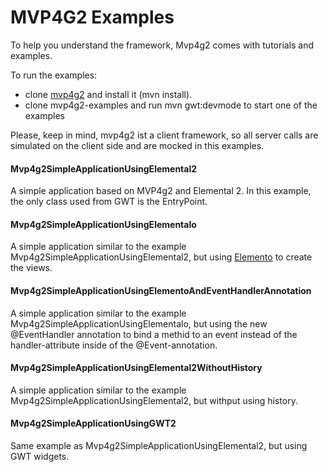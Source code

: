 # MVP4G2 Examples
To help you understand the framework, Mvp4g2 comes with tutorials and examples. 

To run the examples:

* clone [mvp4g2](https://github.com/mvp4g/mvp4g2) and install it (mvn install).
* clone mvp4g2-examples and run mvn gwt:devmode to start one of the examples

Please, keep in mind, mvp4g2 ist a client framework, so all server calls are simulated on the client side and are mocked in this examples.

#### Mvp4g2SimpleApplicationUsingElemental2
A simple application based on MVP4g2 and Elemental 2. In this example, the only class used from GWT is the EntryPoint. 

#### Mvp4g2SimpleApplicationUsingElementalo
A simple application similar to the example Mvp4g2SimpleApplicationUsingElemental2, but using [Elemento](https://github.com/hal/elemento) to create the views.

#### Mvp4g2SimpleApplicationUsingElementoAndEventHandlerAnnotation
A simple application similar to the example Mvp4g2SimpleApplicationUsingElementalo, but using the new @EventHandler annotation to bind a methid to an event instead of the handler-attribute inside of the @Event-annotation.

#### Mvp4g2SimpleApplicationUsingElemental2WithoutHistory
A simple application similar to the example Mvp4g2SimpleApplicationUsingElemental2, but withput using history.

#### Mvp4g2SimpleApplicationUsingGWT2
Same example as Mvp4g2SimpleApplicationUsingElemental2, but using GWT widgets.
